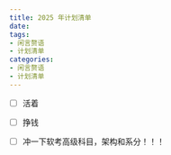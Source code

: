 ```yaml
---
title: 2025 年计划清单
date: 
tags:
- 闲言赘语
- 计划清单
categories:
- 闲言赘语
- 计划清单
---
```


- [ ] 活着
- [ ] 挣钱
- [ ] 冲一下软考高级科目，架构和系分！！！
 